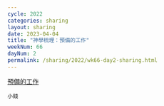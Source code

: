 ```yaml
---
cycle: 2022
categories: sharing
layout: sharing
date: 2023-04-04
title: "神學梳理：預備的工作"
weekNum: 66
dayNum: 2
permalink: /sharing/2022/wk66-day2-sharing.html
---
```


[預備的工作](https://eccseattle.github.io/media/sharing/2022/wk066/2023-04-04-bin.m4a)

`小錢`
